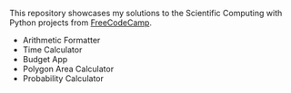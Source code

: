 This repository showcases my solutions to the Scientific Computing with Python projects from [FreeCodeCamp](https://www.freecodecamp.org/learn).

- Arithmetic Formatter
- Time Calculator
- Budget App
- Polygon Area Calculator
- Probability Calculator


